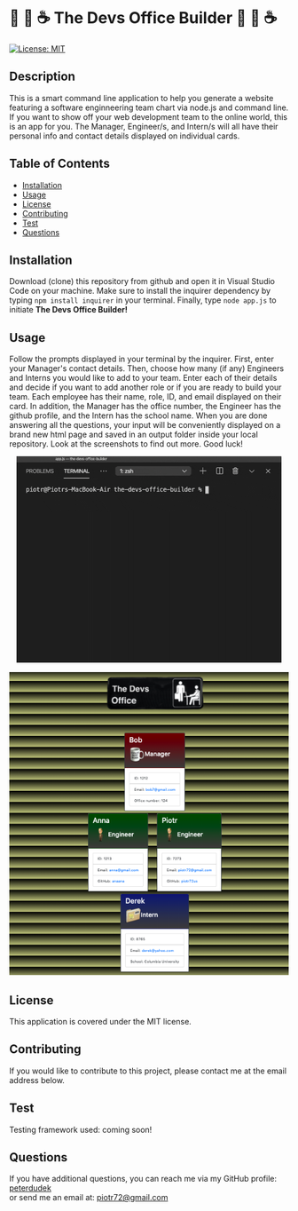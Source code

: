 # :office: :dvd: :coffee: The Devs Office Builder :office: :dvd: :coffee:
[![License: MIT](https://img.shields.io/badge/License-MIT-yellow.svg)](https://opensource.org/licenses/MIT)

## Description
This is a smart command line application to help you generate a website featuring a software enginneering team chart via node.js and command line. If you want to show off your web development team to the online world, this is an app for you. The Manager, Engineer/s, and Intern/s will all have their personal info and contact details displayed on individual cards.

## Table of Contents
* [Installation](#Installation)
* [Usage](#Usage)
* [License](#License)
* [Contributing](#Contributing)
* [Test](#Test)
* [Questions](#Questions)

## Installation


Download (clone) this repository from github and open it in Visual Studio Code on your machine. Make sure to install the inquirer dependency by typing `npm install inquirer` in your terminal. Finally, type `node app.js` to initiate __The Devs Office Builder!__


## Usage
Follow the prompts displayed in your terminal by the inquirer. First, enter your Manager's contact details. Then, choose how many (if any) Engineers and Interns you would like to add to your team. Enter each of their details and decide if you want to add another role or if you are ready to build your team. Each employee has their name, role, ID, and email displayed on their card. In addition, the Manager has the office number, the Engineer has the github profile, and the Intern has the school name. When you are done answering all the questions, your input will be conveniently displayed on a brand new html page and saved in an output folder inside your local repository. Look at the screenshots to find out more. Good luck!

<p align="center">
<img src="./img/devs_demo.gif"/>
</p>

<p align="center">
<img src="./img/screen.png"/>
</p>

## License
This application is covered under the MIT license.

## Contributing
If you would like to contribute to this project, please contact me at the email address below.

## Test
Testing framework used: coming soon!

## Questions
If you have additional questions, you can reach me via my GitHub profile: [peterdudek](https://github.com/peterdudek)<br/>
or send me an email at: piotr72@gmail.com
